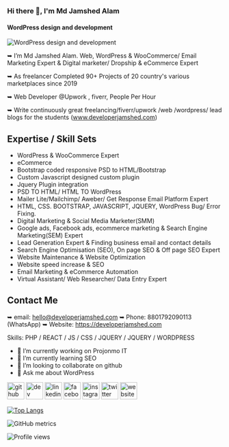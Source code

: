 ### Hi there 👋, I'm Md Jamshed Alam
#### WordPress design and development
![WordPress design and development](https://media-exp1.licdn.com/dms/image/C5616AQHZhG7DUnzH0w/profile-displaybackgroundimage-shrink_350_1400/0/1646500632371?e=1667433600&v=beta&t=YmE1vPHKjTAfz9gYQd9agaWNe5HNvOEJ6ogyPxQy2pA)

➥ I’m Md Jamshed Alam. Web, WordPress & WooCommerce/ Email Marketing Expert & Digital marketer/ Dropship & eCommerce Expert 

➥ As freelancer Completed 90+ Projects of 20 country's various marketplaces since 2019

➥ Web Developer @Upwork , fiverr, People Per Hour

➥ Write continuously great freelancing/fiverr/upwork /web /wordpress/ lead blogs for the students (www.developerjamshed.com)

Expertise / Skill Sets 
---------------------
- WordPress & WooCommerce Expert
- eCommerce
- Bootstrap coded responsive PSD to HTML/Bootstrap
- Custom Javascript designed custom plugin
- Jquery Plugin integration
- PSD TO HTML/ HTML TO WordPress
- Mailer Lite/Mailchimp/ Aweber/ Get Response Email Platform Expert
- HTML, CSS. BOOTSTRAP, JAVASCRIPT, JQUERY, WordPress Bug/ Error Fixing.
- Digital Marketing & Social Media Marketer(SMM)
- Google ads, Facebook ads, ecommerce marketing & Search Engine Marketing(SEM) Expert
- Lead Generation Expert & Finding business email and contact details
- Search Engine Optimisation (SEO), On page SEO & Off page SEO Expert
- Website Maintenance & Website Optimization
- Website speed increase & SEO
- Email Marketing & eCommerce Automation
- Virtual Assistant/ Web Researcher/ Data Entry Expert

Contact Me 
---------------------
➥ email: hello@developerjamshed.com
➥ Phone: 8801792090113 (WhatsApp) 
➥ Website: https://developerjamshed.com

Skills: PHP / REACT / JS / CSS / JQUERY / JQUERY / WORDPRESS

- 🔭 I’m currently working on Projonmo IT 
- 🌱 I’m currently learning SEO 
- 👯 I’m looking to collaborate on github 
- 💬 Ask me about WordPress 


[<img src='https://cdn.jsdelivr.net/npm/simple-icons@3.0.1/icons/github.svg' alt='github' height='40'>](https://github.com/Jamshed-Dev)  [<img src='https://cdn.jsdelivr.net/npm/simple-icons@3.0.1/icons/dev-dot-to.svg' alt='dev' height='40'>](https://dev.to/https://dev.to/jamsheddev)  [<img src='https://cdn.jsdelivr.net/npm/simple-icons@3.0.1/icons/linkedin.svg' alt='linkedin' height='40'>](https://www.linkedin.com/in/https://www.linkedin.com/in/jamshed-dev//)  [<img src='https://cdn.jsdelivr.net/npm/simple-icons@3.0.1/icons/facebook.svg' alt='facebook' height='40'>](https://www.facebook.com/https://www.facebook.com/Jamshed.Dev/)  [<img src='https://cdn.jsdelivr.net/npm/simple-icons@3.0.1/icons/instagram.svg' alt='instagram' height='40'>](https://www.instagram.com/https://www.instagram.com/j_a_m_s_h_e_d//)  [<img src='https://cdn.jsdelivr.net/npm/simple-icons@3.0.1/icons/twitter.svg' alt='twitter' height='40'>](https://twitter.com/https://twitter.com/Jamshed_Dev)  [<img src='https://cdn.jsdelivr.net/npm/simple-icons@3.0.1/icons/icloud.svg' alt='website' height='40'>](https://developerjamshed.com)  

[![Top Langs](https://github-readme-stats.vercel.app/api/top-langs/?username=Jamshed-Dev)](https://github.com/anuraghazra/github-readme-stats)

![GitHub metrics](https://metrics.lecoq.io/Jamshed-Dev)  

![Profile views](https://gpvc.arturio.dev/Jamshed-Dev)  

